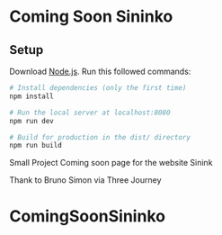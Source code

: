 # Coming Soon Sininko

## Setup
Download [Node.js](https://nodejs.org/en/download/).
Run this followed commands:

``` bash
# Install dependencies (only the first time)
npm install

# Run the local server at localhost:8080
npm run dev

# Build for production in the dist/ directory
npm run build


```
Small Project Coming soon page for the website Sinink

Thank to Bruno Simon via Three Journey
# ComingSoonSininko
